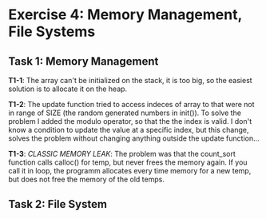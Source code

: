 # Exercise 4: Memory Management, File Systems

## Task 1: Memory Management

**T1-1**: The array can't be initialized on the stack, it is too big, so the easiest solution is to allocate it on the heap.

**T1-2**: The update function tried to access indeces of array to that were not in range of SIZE (the random generated numbers in init()). To solve the problem I added the modulo operator, so that the the index is valid. I don't know a condition to update the value at a specific index, but this change, solves the problem without changing anything outside the update function...

**T1-3**: *CLASSIC MEMORY LEAK*: The problem was that the count_sort function calls calloc() for temp, but never frees the memory again. If you call it in loop, the programm allocates every time memory for a new temp, but does not free the memory of the old temps.

## Task 2: File System
